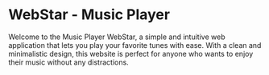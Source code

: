 # WebStar - Music Player
Welcome to the Music Player WebStar, a simple and intuitive web application that lets you play your favorite tunes with ease. With a clean and minimalistic design, this website is perfect for anyone who wants to enjoy their music without any distractions.
